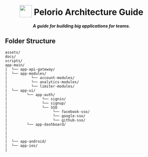 <h1 align="center">
<img width="40" valign="bottom" src="https://icon-library.com/images/project-icon-png/project-icon-png-8.jpg">
Pelorio Architecture Guide
</h1>
<h5 align="center">A guide for building big applications for teams.</h5>


## Folder Structure

```
assets/
docs/
scripts/
app-main/
|  └── app-api-gateway/
|  └── app-modules/
|           └── account-modules/
|           └── analytics-modules/   
|           └── limiter-modules/
|  └── app-ui/
|         └── app-auth/
|                └── signin/
|                └── signup/
|                └── SSO
|                     └── facebook-sso/
|                     └── google-sso/
|                     └── github-sso/
|         └── app-dashboard/
|
|
|
|  └── app-android/
|  └── app-ios/
|  

```